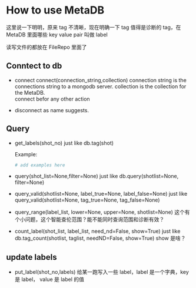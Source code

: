 # How to use MetaDB

这里说一下明明，原来 tag 不清晰，现在明确一下 tag 值得是诊断的 tag，在 MetaDB 里面哪些 key value pair 叫做 label

读写文件的都放在 FileRepo 里面了

## Conntect to db

- connect
  connect(connection_string,collection)
  connection string is the connections string to a mongodb server. collection is the collection for the MetaDB.  
  connect befor any other action

- disconnect
  as name suggests.

## Query

- get_labels(shot_no)
  just like db.tag(shot)

  Example:

  ```python
  # add examples here
  ```

- query(shot_list=None,filter=None)
  just like db.query(shotlist=None, filter=None)

- query_valid(shotlist=None, label_true=None, label_false=None)
  just like query_valid(shotlist=None, tag_true=None, tag_false=None)

- query_range(label_list, lower=None, upper=None, shotlist=None)
  这个有个小问题，这个智能查伦范围？能不能同时查询范围和诊断有效？

- count_label(shot_list, label_list, need_nd=False, show=True)
  just like db.tag_count(shotlist, taglist, needND=False, show=True)
  show 是啥？

## update labels

- put_label(shot_no,labels)
  给某一跑写入一些 label，label 是一个字典，key 是 label， value 是 label 的值
